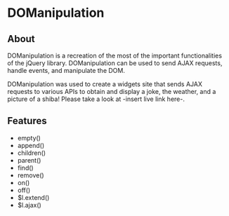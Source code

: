 # DOManipulation

## About
DOManipulation is a recreation of the most of the important functionalities of the jQuery library.
DOManipulation can be used to send AJAX requests, handle events, and manipulate the DOM.

DOManipulation was used to create a widgets site that sends AJAX requests to various APIs to obtain
and display a joke, the weather, and a picture of a shiba! Please take a look at -insert live link here-.

## Features
* empty()
* append()
* children()
* parent()
* find()
* remove()
* on()
* off()
* $l.extend()
* $l.ajax()
